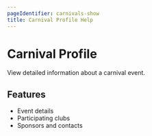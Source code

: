 ```yaml
---
pageIdentifier: carnivals-show
title: Carnival Profile Help
---
```


# Carnival Profile

View detailed information about a carnival event.

## Features
- Event details
- Participating clubs
- Sponsors and contacts
